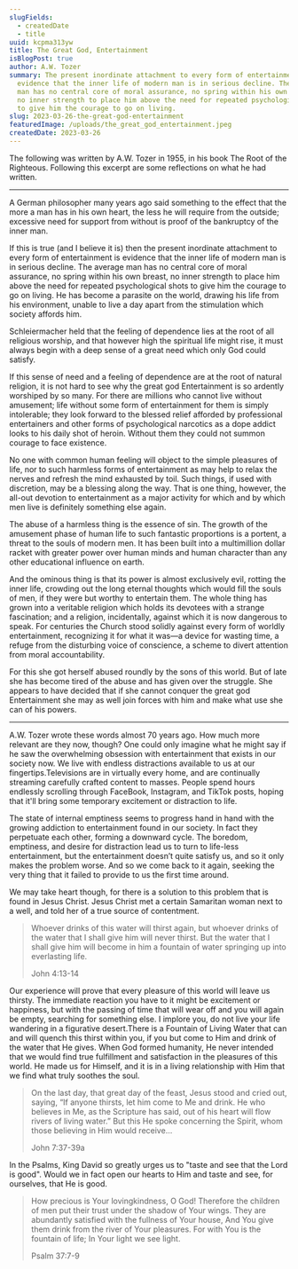 ```yaml
---
slugFields:
  - createdDate
  - title
uuid: kcpma313yw
title: The Great God, Entertainment
isBlogPost: true
author: A.W. Tozer
summary: The present inordinate attachment to every form of entertainment is
  evidence that the inner life of modern man is in serious decline. The average
  man has no central core of moral assurance, no spring within his own breast,
  no inner strength to place him above the need for repeated psychological shots
  to give him the courage to go on living.
slug: 2023-03-26-the-great-god-entertainment
featuredImage: /uploads/the_great_god_entertainment.jpeg
createdDate: 2023-03-26
---
```

The following was written by A.W. Tozer in 1955, in his book The Root of the Righteous. Following this excerpt are some reflections on what he had written.

- - -

A German philosopher many years ago said something to the effect that the more a man has in his own heart, the less he will require from the outside; excessive need for support from without is proof of the bankruptcy of the inner man.

If this is true (and I believe it is) then the present inordinate attachment to every form of entertainment is evidence that the inner life of modern man is in serious decline. The average man has no central core of moral assurance, no spring within his own breast, no inner strength to place him above the need for repeated psychological shots to give him the courage to go on living. He has become a parasite on the world, drawing his life from his environment, unable to live a day apart from the stimulation which society affords him.

Schleiermacher held that the feeling of dependence lies at the root of all religious worship, and that however high the spiritual life might rise, it must always begin with a deep sense of a great need which only God could satisfy.

If this sense of need and a feeling of dependence are at the root of natural religion, it is not hard to see why the great god Entertainment is so ardently worshiped by so many. For there are millions who cannot live without amusement; life without some form of entertainment for them is simply intolerable; they look forward to the blessed relief afforded by professional entertainers and other forms of psychological narcotics as a dope addict looks to his daily shot of heroin. Without them they could not summon courage to face existence.

No one with common human feeling will object to the simple pleasures of life, nor to such harmless forms of entertainment as may help to relax the nerves and refresh the mind exhausted by toil. Such things, if used with discretion, may be a blessing along the way. That is one thing, however, the all-out devotion to entertainment as a major activity for which and by which men live is definitely something else again.

The abuse of a harmless thing is the essence of sin. The growth of the amusement phase of human life to such fantastic proportions is a portent, a threat to the souls of modern men. It has been built into a multimillion dollar racket with greater power over human minds and human character than any other educational influence on earth.

And the ominous thing is that its power is almost exclusively evil, rotting the inner life, crowding out the long eternal thoughts which would fill the souls of men, if they were but worthy to entertain them. The whole thing has grown into a veritable religion which holds its devotees with a strange fascination; and a religion, incidentally, against which it is now dangerous to speak. For centuries the Church stood solidly against every form of worldly entertainment, recognizing it for what it was—a device for wasting time, a refuge from the disturbing voice of conscience, a scheme to divert attention from moral accountability.

For this she got herself abused roundly by the sons of this world. But of late she has become tired of the abuse and has given over the struggle. She appears to have decided that if she cannot conquer the great god Entertainment she may as well join forces with him and make what use she can of his powers.

- - -

A.W. Tozer wrote these words almost 70 years ago. How much more relevant are they now, though? One could only imagine what he might say if he saw the overwhelming obsession with entertainment that exists in our society now. We live with endless distractions available to us at our fingertips.Televisions are in virtually every home, and are continually streaming carefully crafted content to masses. People spend hours endlessly scrolling through FaceBook, Instagram, and TikTok posts, hoping that it'll bring some temporary excitement or distraction to life.

The state of internal emptiness seems to progress hand in hand with the growing addiction to entertainment found in our society. In fact they perpetuate each other, forming a downward cycle. The boredom, emptiness, and desire for distraction lead us to turn to life-less entertainment, but the entertainment doesn’t quite satisfy us, and so it only makes the problem worse. And so we come back to it again, seeking the very thing that it failed to provide to us the first time around.

We may take heart though, for there is a solution to this problem that is found in Jesus Christ. Jesus Christ met a certain Samaritan woman next to a well, and told her of a true source of contentment.

> Whoever drinks of this water will thirst again, but whoever drinks of the water that I shall give him will never thirst. But the water that I shall give him will become in him a fountain of water springing up into everlasting life.
>
> John 4:13-14

Our experience will prove that every pleasure of this world will leave us thirsty. The immediate reaction you have to it might be excitement or happiness, but with the passing of time that will wear off and you will again be empty, searching for something else. I implore you, do not live your life wandering in a figurative desert.There is a Fountain of Living Water that can and will quench this thirst within you, if you but come to Him and drink of the water that He gives. When God formed humanity, He never intended that we would find true fulfillment and satisfaction in the pleasures of this world. He made us for Himself, and it is in a living relationship with Him that we find what truly soothes the soul.

> On the last day, that great day of the feast, Jesus stood and cried out, saying, “If anyone thirsts, let him come to Me and drink. He who believes in Me, as the Scripture has said, out of his heart will flow rivers of living water.” But this He spoke concerning the Spirit, whom those believing in Him would receive…
>
> John 7:37-39a

In the Psalms, King David so greatly urges us to "taste and see that the Lord is good". Would we in fact open our hearts to Him and taste and see, for ourselves, that He is good.

> How precious is Your lovingkindness, O God! Therefore the children of men put their trust under the shadow of Your wings. They are abundantly satisfied with the fullness of Your house, And You give them drink from the river of Your pleasures. For with You is the fountain of life; In Your light we see light.
>
> Psalm 37:7-9
